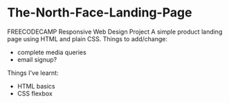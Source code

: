 # The-North-Face-Landing-Page
FREECODECAMP Responsive Web Design Project
A simple product landing page using HTML and plain CSS.
Things to add/change:
- complete media queries
- email signup?

Things I've learnt:
- HTML basics
- CSS flexbox
